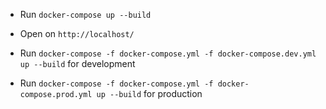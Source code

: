 * Run `docker-compose up --build`
* Open on `http://localhost/`

* Run `docker-compose -f docker-compose.yml -f docker-compose.dev.yml up --build` for development
* Run `docker-compose -f docker-compose.yml -f docker-compose.prod.yml up --build` for production
